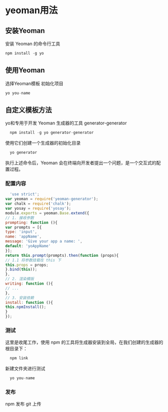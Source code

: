 # yeoman用法

## 安装Yeoman

安装 Yeoman 的命令行工具   

```javascript
npm install -g yo
```

## 使用Yeoman

选择Yeoman模板 初始化项目   

```javascript
yo you-name
```

## 自定义模板方法

yo和专用于开发 Yeoman 生成器的工具 generator-generator

```javascript
  npm install -g yo generator-generator
```
使用它们创建一个生成器的初始化目录

```javascript
  yo generator
```
执行上述命令后，Yeoman 会在终端向开发者提出一个问题，是一个交互式的配置过程。

### 配置内容

```javascript
  'use strict';
var yeoman = require('yeoman-generator');
var chalk = require('chalk');
var yosay = require('yosay');
module.exports = yeoman.Base.extend({
// 1. 接收参数
prompting: function (){
var prompts = [{
type: 'input',
name: 'appName',
message: 'Give your app a name: ',
default: 'yoAppName'
}];
return this.prompt(prompts).then(function (props){
// 1.1 将参数挂载在 this 下
this.props = props;
}.bind(this));
},
// 2. 渲染模版
writing: function (){
// ...
},
// 3. 安装依赖
install: function (){
this.npmInstall();
}
});
```
### 测试

这里是收尾工作，使用 npm 的工具将生成器安装到全局，在我们创建的生成器的根目录下：

```javascript
  npm link
```
新建文件夹进行测试

```javascript
  yo you-name
```

### 发布

npm 发布
git 上传

